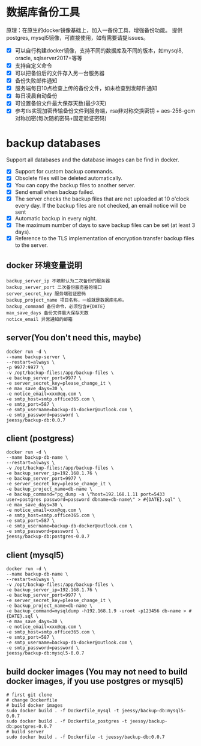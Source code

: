 # 数据库备份工具
  原理：在原生的docker镜像基础上，加入一备份工具，增强备份功能。
  提供postgres, mysql5镜像，可直接使用，如有需要请提issues。
  - [X] 可以自行构建docker镜像，支持不同的数据库及不同的版本，如mysql8, oracle, sqlserver2017+等等
  - [X] 支持自定义命令
  - [X] 可以把备份后的文件存入另一台服务器
  - [X] 备份失败邮件通知
  - [X] 服务端每日10点检查上传的备份文件，如未检查到发邮件通知
  - [X] 每日凌晨自动备份
  - [X] 可设置备份文件最大保存天数(最少3天)
  - [X] 参考tls实现加密传输备份文件到服务端，rsa非对称交换密钥 + aes-256-gcm对称加密(每次随机密码+固定验证密码)

# backup databases
  Support all databases and the database images can be find in docker.
  - [X] Support for custom backup commands.
  - [X] Obsolete files will be deleted automatically.
  - [X] You can copy the backup files to another server.
  - [x] Send email when backup failed.
  - [x] The server checks the backup files that are not uploaded at 10 o'clock every day. If the backup files are not checked, an email notice will be sent
  - [x] Automatic backup in every night.
  - [x] The maximum number of days to save backup files can be set (at least 3 days).
  - [x] Reference to the TLS implementation of encryption transfer backup files to the server.

## docker 环境变量说明
```
backup_server_ip 不填默认为二次备份的服务器
backup_server_port 二次备份服务器的端口
server_secret_key 服务端验证密码
backup_project_name 项目名称，一般就是数据库名称。
backup_command 备份命令，必须包含#{DATE}
max_save_days 备份文件最大保存天数
notice_email 异常通知的邮箱
```

## server(You don't need this, maybe)
```
docker run -d \
--name backup-server \
--restart=always \
-p 9977:9977 \
-v /opt/backup-files:/app/backup-files \
-e backup_server_port=9977 \
-e server_secret_key=please_change_it \
-e max_save_days=30 \
-e notice_email=xxx@qq.com \
-e smtp_host=smtp.office365.com \
-e smtp_port=587 \
-e smtp_username=backup-db-docker@outlook.com \
-e smtp_password=password \
jeessy/backup-db:0.0.7
```

## client (postgress)
```
docker run -d \
--name backup-db-name \
--restart=always \
-v /opt/backup-files:/app/backup-files \
-e backup_server_ip=192.168.1.76 \
-e backup_server_port=9977 \
-e server_secret_key=please_change_it \
-e backup_project_name=db-name \
-e backup_command="pg_dump -a \"host=192.168.1.11 port=5433 user=postgres password=password dbname=db-name\" > #{DATE}.sql" \
-e max_save_days=30 \
-e notice_email=xxx@qq.com \
-e smtp_host=smtp.office365.com \
-e smtp_port=587 \
-e smtp_username=backup-db-docker@outlook.com \
-e smtp_password=password \
jeessy/backup-db:postgres-0.0.7
```

## client (mysql5)
```
docker run -d \
--name backup-db-name \
--restart=always \
-v /opt/backup-files:/app/backup-files \
-e backup_server_ip=192.168.1.76 \
-e backup_server_port=9977 \
-e server_secret_key=please_change_it \
-e backup_project_name=db-name \
-e backup_command=mysqldump -h192.168.1.9 -uroot -p123456 db-name > #{DATE}.sql \
-e max_save_days=30 \
-e notice_email=xxx@qq.com \
-e smtp_host=smtp.office365.com \
-e smtp_port=587 \
-e smtp_username=backup-db-docker@outlook.com \
-e smtp_password=password \
jeessy/backup-db:mysql5-0.0.7
```

## build docker images (You may not need to build docker images, if you use postgres or mysql5)
```
# first git clone
# change Dockerfile
# build docker images
sudo docker build . -f Dockerfile_mysql -t jeessy/backup-db:mysql5-0.0.7
sudo docker build . -f Dockerfile_postgres -t jeessy/backup-db:postgres-0.0.7
# build server
sudo docker build . -f Dockerfile -t jeessy/backup-db:0.0.7
```
